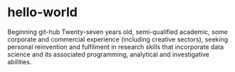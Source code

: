 # hello-world
Beginning git-hub
Twenty-seven years old, semi-qualified academic, some corporate and commercial experience (including creative sectors), seeking personal reinvention and fulfilment in research skills that incorporate data science and its associated programming, analytical and investigative abilities. 
